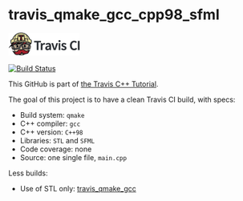 # travis_qmake_gcc_cpp98_sfml

[![Travis CI logo](TravisCI.png)](https://travis-ci.org)

[![Build Status](https://travis-ci.org/richelbilderbeek/travis_qmake_gcc_cpp98_sfml.svg?branch=master)](https://travis-ci.org/richelbilderbeek/travis_qmake_gcc_cpp98_sfml)

This GitHub is part of [the Travis C++ Tutorial](https://github.com/richelbilderbeek/travis_cpp_tutorial).

The goal of this project is to have a clean Travis CI build, with specs:
 * Build system: `qmake`
 * C++ compiler: `gcc`
 * C++ version: `C++98`
 * Libraries: `STL` and `SFML`
 * Code coverage: none
 * Source: one single file, `main.cpp`

Less builds:
 * Use of STL only: [travis_qmake_gcc](https://www.github.com/richelbilderbeek/travis_qmake_gcc)
